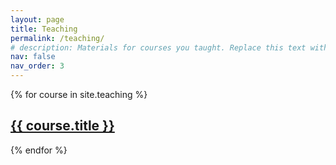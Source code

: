 ```yaml
---
layout: page
title: Teaching
permalink: /teaching/
# description: Materials for courses you taught. Replace this text with your description.
nav: false
nav_order: 3
---
```


{% for course in site.teaching %}
  <h2><a href="{{ course.url }}">{{ course.title }}</a></h2>
  <!-- Add more rendering logic here if needed -->
{% endfor %}
